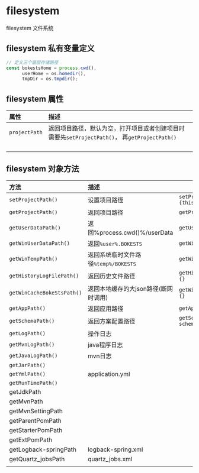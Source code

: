 # filesystem
filesystem 文件系统



## filesystem 私有变量定义

```javascript
// 定义三个底层存储路径
const bokestsHome = process.cwd(),
      userHome = os.homedir(),
      tmpDir = os.tmpdir();
```



## filesystem 属性

| 属性          | 描述                                                         |
| :------------ | :----------------------------------------------------------- |
| `projectPath` | 返回项目路径，默认为空，打开项目或者创建项目时需要先`setProjectPath()`， 再`getProjectPath()` |
|               |                                                              |
|               |                                                              |
|               |                                                              |
|               |                                                              |



## filesystem 对象方法

| 方法                       | 描述                                 | 备注                                              |
| :------------------------- | :----------------------------------- | ------------------------------------------------- |
| `setProjectPath() `        | 设置项目路径                         | `setProjectPath(path) {this.projectPath = path;}` |
| `getProjectPath() `        | 返回项目路径                         | `getProjectPath(options) {}`                      |
| `getUserDataPath()`        | 返回%process.cwd()%/userData         | `getUserDataPath(options) {}`                     |
| `getWinUserDataPath()`     | 返回`%user%.BOKESTS`                 | `getWinUserDataPath(options) {}`                  |
| `getWinTempPath()`         | 返回系统临时文件路径`%temp%/BOKESTS` | `getWinTempPath(options) {}`                      |
| `getHistoryLogFilePath()`  | 返回历史文件路径                     | `getHistoryLogFilePath(options){}`                |
| `getWinCacheBokeStsPath()` | 返回本地缓存的大json路径(断网时调用) | `getWinCacheBokeStsPath(options){}`               |
| `getAppPath()`             | 返回应用路径                         | `getAppPath(appCode, options){}`                  |
| `getSchemaPath()`          | 返回方案配置路径                     | `getSchemaPath(appCode, schemeCode, options){}`   |
| `getLogPath()`             | 操作日志                             |                                                   |
| `getMvnLogPath()`          | java程序日志                         |                                                   |
| `getJavaLogPath()`         | mvn日志                              |                                                   |
| `getJarPath()`             |                                      |                                                   |
| `getYmlPath()`             | application.yml                      |                                                   |
| `getRunTimePath()`         |                                      |                                                   |
| getJdkPath                 |                                      |                                                   |
| getMvnPath                 |                                      |                                                   |
| getMvnSettingPath          |                                      |                                                   |
| getParentPomPath           |                                      |                                                   |
| getStarterPomPath          |                                      |                                                   |
| getExtPomPath              |                                      |                                                   |
| getLogback-springPath      | logback-spring.xml                   |                                                   |
| getQuartz_jobsPath         | quartz_jobs.xml                      |                                                   |
|                            |                                      |                                                   |

